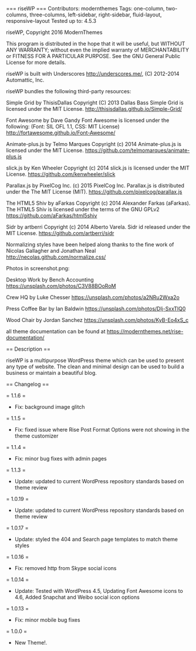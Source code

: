 === riseWP ===
Contributors: modernthemes
Tags: one-column, two-columns, three-columns, left-sidebar, right-sidebar, fluid-layout, responsive-layout
Tested up to: 4.5.3

riseWP, Copyright 2016 ModernThemes

This program is distributed in the hope that it will be useful,
but WITHOUT ANY WARRANTY; without even the implied warranty of
MERCHANTABILITY or FITNESS FOR A PARTICULAR PURPOSE.  See the
GNU General Public License for more details.

riseWP is built with Underscores http://underscores.me/, (C) 2012-2014 Automattic, Inc.

riseWP bundles the following third-party resources: 

Simple Grid by ThisisDallas Copyright (C) 2013 Dallas Bass
Simple Grid is licensed under the MIT License.
http://thisisdallas.github.io/Simple-Grid/

Font Awesome by Dave Gandy
Font Awesome is licensed under the following: (Font: SIL OFL 1.1, CSS: MIT License)
http://fortawesome.github.io/Font-Awesome/

Animate-plus.js by Telmo Marques Copyright (c) 2014
Animate-plus.js is licensed under the MIT License.
https://github.com/telmomarques/animate-plus.js

slick.js by Ken Wheeler Copyright (c) 2014
slick.js is licensed under the MIT License.
https://github.com/kenwheeler/slick 

Parallax.js by PixelCog Inc. (c) 2015 PixelCog Inc.
Parallax.js is distributed under the The MIT License (MIT).
https://github.com/pixelcog/parallax.js

The HTML5 Shiv by aFarkas Copyright (c) 2014 Alexander Farkas (aFarkas).
The HTML5 Shiv is licensed under the terms of the GNU GPLv2 
https://github.com/aFarkas/html5shiv 

Sidr by artberri Copyright (c) 2014 Alberto Varela.
Sidr id released under the MIT License.
https://github.com/artberri/sidr

Normalizing styles have been helped along thanks to the fine work of
Nicolas Gallagher and Jonathan Neal http://necolas.github.com/normalize.css/

Photos in screenshot.png:
 
Desktop Work by Bench Accounting
https://unsplash.com/photos/C3V88BOoRoM

Crew HQ by Luke Chesser
https://unsplash.com/photos/a2NRu2Wxa2o

Press Coffee Bar by Ian Baldwin 
https://unsplash.com/photos/Dlj-SxxTlQ0 

Wood Chair by Jordan Sanchez
https://unsplash.com/photos/KyB-Eo4xS_c

all theme documentation can be found at https://modernthemes.net/rise-documentation/ 

== Description ==

riseWP is a multipurpose WordPress theme which can be used to present any type of website. The clean and minimal design can be used to build a business or maintain a beautiful blog.

== Changelog ==

= 1.1.6 =
* Fix: background image glitch 

= 1.1.5 =
* Fix: fixed issue where Rise Post Format Options were not showing in the theme customizer 

= 1.1.4 =
* Fix: minor bug fixes with admin pages

= 1.1.3 =
* Update: updated to current WordPress repository standards based on theme review

= 1.0.19 =
* Update: updated to current WordPress repository standards based on theme review 

= 1.0.17 =
* Update: styled the 404 and Search page templates to match theme styles

= 1.0.16 =
* Fix: removed http from Skype social icons 

= 1.0.14 =
* Update: Tested with WordPress 4.5, Updating Font Awesome icons to 4.6, Added Snapchat and Weibo social icon options

= 1.0.13 =
* Fix: minor mobile bug fixes

= 1.0.0 =
* New Theme!.
